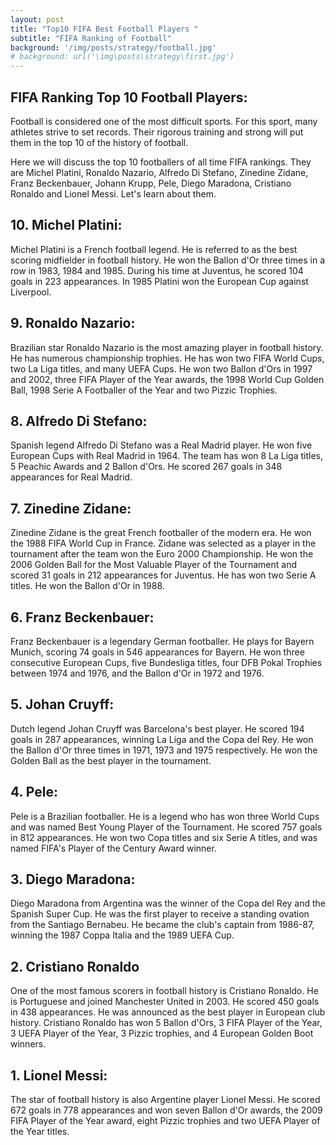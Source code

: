 ```yaml
---
layout: post
title: "Top10 FIFA Best Football Players "
subtitle: "FIFA Ranking of Football"
background: '/img/posts/strategy/football.jpg'
# background: url('\img\posts\strategy\first.jpg')
---
```


## FIFA Ranking Top 10 Football Players:

Football is considered one of the most difficult sports. For this sport, many athletes strive to set records. Their rigorous training and strong will put them in the top 10 of the history of football.

 

Here we will discuss the top 10 footballers of all time FIFA rankings. They are Michel Platini, Ronaldo Nazario, Alfredo Di Stefano, Zinedine Zidane, Franz Beckenbauer, Johann Krupp, Pele, Diego Maradona, Cristiano Ronaldo and Lionel Messi. Let's learn about them.

## 10. Michel Platini:

Michel Platini is a French football legend. He is referred to as the best scoring midfielder in football history. He won the Ballon d'Or three times in a row in 1983, 1984 and 1985. During his time at Juventus, he scored 104 goals in 223 appearances. In 1985 Platini won the European Cup against Liverpool.

## 9. Ronaldo Nazario:

Brazilian star Ronaldo Nazario is the most amazing player in football history. He has numerous championship trophies. He has won two FIFA World Cups, two La Liga titles, and many UEFA Cups. He won two Ballon d'Ors in 1997 and 2002, three FIFA Player of the Year awards, the 1998 World Cup Golden Ball, 1998 Serie A Footballer of the Year and two Pizzic Trophies.

## 8. Alfredo Di Stefano:

Spanish legend Alfredo Di Stefano was a Real Madrid player. He won five European Cups with Real Madrid in 1964. The team has won 8 La Liga titles, 5 Peachic Awards and 2 Ballon d'Ors. He scored 267 goals in 348 appearances for Real Madrid.

 

## 7. Zinedine Zidane:

Zinedine Zidane is the great French footballer of the modern era. He won the 1988 FIFA World Cup in France. Zidane was selected as a player in the tournament after the team won the Euro 2000 Championship. He won the 2006 Golden Ball for the Most Valuable Player of the Tournament and scored 31 goals in 212 appearances for Juventus. He has won two Serie A titles. He won the Ballon d'Or in 1988.

## 6. Franz Beckenbauer:

Franz Beckenbauer is a legendary German footballer. He plays for Bayern Munich, scoring 74 goals in 546 appearances for Bayern. He won three consecutive European Cups, five Bundesliga titles, four DFB Pokal Trophies between 1974 and 1976, and the Ballon d'Or in 1972 and 1976.

## 5. Johan Cruyff:

Dutch legend Johan Cruyff was Barcelona's best player. He scored 194 goals in 287 appearances, winning La Liga and the Copa del Rey. He won the Ballon d'Or three times in 1971, 1973 and 1975 respectively. He won the Golden Ball as the best player in the tournament.

## 4. Pele:

Pele is a Brazilian footballer. He is a legend who has won three World Cups and was named Best Young Player of the Tournament. He scored 757 goals in 812 appearances. He won two Copa titles and six Serie A titles, and was named FIFA's Player of the Century Award winner.

## 3. Diego Maradona:

Diego Maradona from Argentina was the winner of the Copa del Rey and the Spanish Super Cup. He was the first player to receive a standing ovation from the Santiago Bernabeu. He became the club's captain from 1986-87, winning the 1987 Coppa Italia and the 1989 UEFA Cup.

## 2. Cristiano Ronaldo

One of the most famous scorers in football history is Cristiano Ronaldo. He is Portuguese and joined Manchester United in 2003. He scored 450 goals in 438 appearances. He was announced as the best player in European club history. Cristiano Ronaldo has won 5 Ballon d'Ors, 3 FIFA Player of the Year, 3 UEFA Player of the Year, 3 Pizzic trophies, and 4 European Golden Boot winners.

## 1. Lionel Messi:

The star of football history is also Argentine player Lionel Messi. He scored 672 goals in 778 appearances and won seven Ballon d'Or awards, the 2009 FIFA Player of the Year award, eight Pizzic trophies and two UEFA Player of the Year titles.